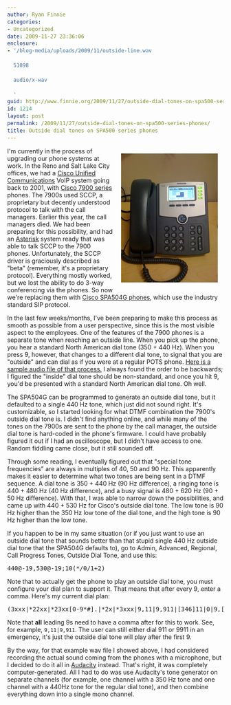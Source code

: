 ```yaml
---
author: Ryan Finnie
categories:
- Uncategorized
date: 2009-11-27 23:36:06
enclosure:
- '/blog-media/uploads/2009/11/outside-line.wav

  51898

  audio/x-wav

  '
guid: http://www.finnie.org/2009/11/27/outside-dial-tones-on-spa500-series-phones/
id: 1214
layout: post
permalink: /2009/11/27/outside-dial-tones-on-spa500-series-phones/
title: Outside dial tones on SPA500 series phones
---
```

[<img src="/blog-media/2009/11/photo-225x300.jpg" alt="Cisco SPA504G" title="Cisco SPA504G" width="225" height="300" style="float: right; margin: 1em;" />](/blog-media/2009/11/photo.jpg)I'm currently in the process of upgrading our phone systems at work. In the Reno and Salt Lake City offices, we had a [Cisco Unified Communications](http://www.cisco.com/en/US/netsol/ns151/networking_solutions_unified_communications_home.html) VoIP system going back to 2001, with [Cisco 7900 series](http://www.cisco.com/en/US/products/hw/phones/ps379/index.html) phones. The 7900s used SCCP, a proprietary but decently understood protocol to talk with the call managers. Earlier this year, the call managers died. We had been preparing for this possibility, and had an [Asterisk](http://www.asterisk.org/) system ready that was able to talk SCCP to the 7900 phones. Unfortunately, the SCCP driver is graciously described as "beta" (remember, it's a proprietary protocol). Everything mostly worked, but we lost the ability to do 3-way conferencing via the phones. So now we're replacing them with [Cisco SPA504G phones](http://blog.voipsupply.com/first-look-cisco-spa504g-ip-phone), which use the industry standard SIP protocol.

In the last few weeks/months, I've been preparing to make this process as smooth as possible from a user perspective, since this is the most visible aspect to the employees. One of the features of the 7900 phones is a separate tone when reaching an outside line. When you pick up the phone, you hear a standard North American dial tone (350 + 440 Hz). When you press 9, however, that changes to a different dial tone, to signal that you are "outside" and can dial as if you were at a regular POTS phone. [Here is a sample audio file of that process.](/blog-media/2009/11/outside-line.wav) I always found the order to be backwards; I figured the "inside" dial tone should be non-standard, and once you hit 9, you'd be presented with a standard North American dial tone. Oh well.

The SPA504G can be programmed to generate an outside dial tone, but it defaulted to a single 440 Hz tone, which just did not sound right. It's customizable, so I started looking for what DTMF combination the 7900's outside dial tone is. I didn't find anything online, and while many of the tones on the 7900s are sent to the phone by the call manager, the outside dial tone is hard-coded in the phone's firmware. I could have probably figured it out if I had an oscilloscope, but I didn't have access to one. Random fiddling came close, but it still sounded off.

Through some reading, I eventually figured out that "special tone frequencies" are always in multiples of 40, 50 and 90 Hz. This apparently makes it easier to determine what two tones are being sent in a DTMF sequence. A dial tone is 350 + 440 Hz (90 Hz difference), a ringing tone is 440 + 480 Hz (40 Hz difference), and a busy signal is 480 + 620 Hz (90 + 50 Hz difference). With that, I was able to narrow down the possibilities, and came up with 440 + 530 Hz for Cisco's outside dial tone. The low tone is 90 Hz higher than the 350 Hz low tone of the dial tone, and the high tone is 90 Hz higher than the low tone.

If you happen to be in my same situation (or if you just want to use an outside dial tone that sounds better than that stupid single 440 Hz outside dial tone that the SPA504G defaults to), go to Admin, Advanced, Regional, Call Progress Tones, Outside Dial Tone, and use this:

<pre>440@-19,530@-19;10(*/0/1+2)</pre>

Note that to actually get the phone to play an outside dial tone, you must configure your dial plan to support it. That means that after every 9, enter a comma. Here's my current dial plan:

<pre>(3xxx|*22xx|*23xx[0-9*#].|*2x|*3xxx|9,11|9,911|[346]11|0|9,[2-9]xxxxxx|9,1[2-9]xx[2-9]xxxxxx|9,011xx[0-9*#].)</pre>

Note that **all** leading 9s need to have a comma after for this to work. See, for example, `9,11|9,911`. The user can still either dial 911 or 9911 in an emergency, it's just the outside dial tone will play after the first 9.

By the way, for that example wav file I showed above, I had considered recording the actual sound coming from the phones with a microphone, but I decided to do it all in [Audacity](http://audacity.sourceforge.net/) instead. That's right, it was completely computer-generated. All I had to do was use Audacity's tone generator on separate channels (for example, one channel with a 350 Hz tone and one channel with a 440Hz tone for the regular dial tone), and then combine everything down into a single mono channel.
